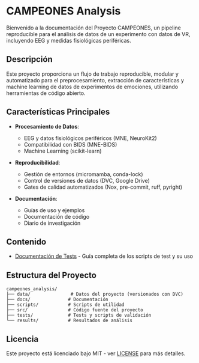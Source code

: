 # CAMPEONES Analysis

Bienvenido a la documentación del Proyecto CAMPEONES, un pipeline reproducible para el análisis de datos de un experimento con datos de VR, incluyendo EEG y medidas fisiológicas periféricas.

## Descripción

Este proyecto proporciona un flujo de trabajo reproducible, modular y automatizado para el preprocesamiento, extracción de características y machine learning de datos de experimentos de emociones, utilizando herramientas de código abierto.

## Características Principales

- **Procesamiento de Datos**:
  - EEG y datos fisiológicos periféricos (MNE, NeuroKit2)
  - Compatibilidad con BIDS (MNE-BIDS)
  - Machine Learning (scikit-learn)

- **Reproducibilidad**:
  - Gestión de entornos (micromamba, conda-lock)
  - Control de versiones de datos (DVC, Google Drive)
  - Gates de calidad automatizados (Nox, pre-commit, ruff, pyright)

- **Documentación**:
  - Guías de uso y ejemplos
  - Documentación de código
  - Diario de investigación

## Contenido

- [Documentación de Tests](tests.md) - Guía completa de los scripts de test y su uso

## Estructura del Proyecto

```
campeones_analysis/
├── data/               # Datos del proyecto (versionados con DVC)
├── docs/              # Documentación
├── scripts/           # Scripts de utilidad
├── src/               # Código fuente del proyecto
├── tests/             # Tests y scripts de validación
└── results/           # Resultados de análisis
```

## Licencia

Este proyecto está licenciado bajo MIT - ver [LICENSE](../LICENSE) para más detalles.

